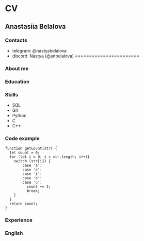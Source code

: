 # CV
## Anastasiia Belalova
### Contacts
* telegram: @nastyabelalova
* discord: Nastya (@anbelalova)
=======================
### About me

### Education
### Skills
* SQL
* Git
* Python
* C
* C++

### Code example
```
function getCount(str) {
  let count = 0;
  for (let i = 0; i < str.length; i++){
    switch (str[i]) {
        case 'a':
        case 'e':
        case 'i':
        case 'o':
        case 'u':
          count += 1;
          break;
    }
  }
  return count;
}
```
### Experience
### English